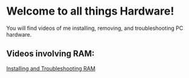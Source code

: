 # Welcome to all things Hardware!
You will find videos of me installing, removing, and troubleshooting PC hardware.

<h2>Videos involving RAM:</h2>
<p>
<a class="badge-base__link LI-simple-link" href="https://youtu.be/zFusGu4Z5BA">Installing and Troubleshooting RAM</a>
</p>

